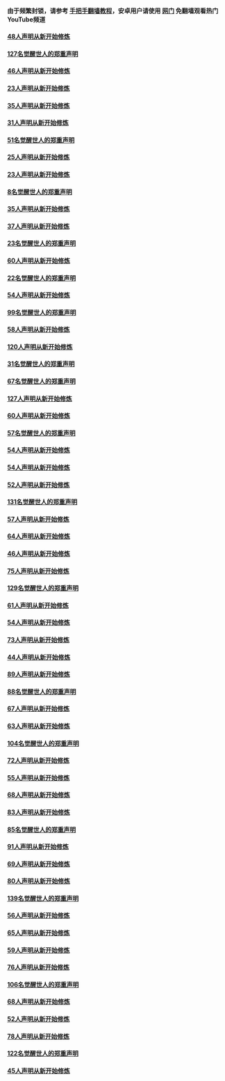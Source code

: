 #### 由于频繁封锁，请参考 [手把手翻墙教程](https://github.com/gfw-breaker/guides/wiki/)，安卓用户请使用 [网门](https://github.com/gfw-breaker/nogfw/blob/master/dl.md?t=02231800) 免翻墙观看热门YouTube频道 

#### [48人声明从新开始修炼](../pages/91/421202.md?t=02231800) 

#### [127名觉醒世人的郑重声明](../pages/91/421224.md?t=02231800) 

#### [46人声明从新开始修炼](../pages/91/421203.md?t=02231800) 

#### [23人声明从新开始修炼](../pages/91/421138.md?t=02231800) 

#### [35人声明从新开始修炼](../pages/91/421122.md?t=02231800) 

#### [31人声明从新开始修炼](../pages/91/421081.md?t=02231800) 

#### [51名觉醒世人的郑重声明](../pages/91/421080.md?t=02231800) 

#### [25人声明从新开始修炼](../pages/91/421020.md?t=02231800) 

#### [23人声明从新开始修炼](../pages/91/420884.md?t=02231800) 

#### [8名觉醒世人的郑重声明](../pages/91/420883.md?t=02231800) 

#### [35人声明从新开始修炼](../pages/91/420809.md?t=02231800) 

#### [37人声明从新开始修炼](../pages/91/420766.md?t=02231800) 

#### [23名觉醒世人的郑重声明](../pages/91/420765.md?t=02231800) 

#### [60人声明从新开始修炼](../pages/91/420727.md?t=02231800) 

#### [22名觉醒世人的郑重声明](../pages/91/420726.md?t=02231800) 

#### [54人声明从新开始修炼](../pages/91/420529.md?t=02231800) 

#### [99名觉醒世人的郑重声明](../pages/91/420528.md?t=02231800) 

#### [58人声明从新开始修炼](../pages/91/420198.md?t=02231800) 

#### [120人声明从新开始修炼](../pages/91/420141.md?t=02231800) 

#### [31名觉醒世人的郑重声明](../pages/91/420197.md?t=02231800) 

#### [67名觉醒世人的郑重声明](../pages/91/420140.md?t=02231800) 

#### [127人声明从新开始修炼](../pages/91/420082.md?t=02231800) 

#### [60人声明从新开始修炼](../pages/91/420081.md?t=02231800) 

#### [57名觉醒世人的郑重声明](../pages/91/420080.md?t=02231800) 

#### [54人声明从新开始修炼](../pages/91/419533.md?t=02231800) 

#### [54人声明从新开始修炼](../pages/91/419532.md?t=02231800) 

#### [52人声明从新开始修炼](../pages/91/419531.md?t=02231800) 

#### [131名觉醒世人的郑重声明](../pages/91/419530.md?t=02231800) 

#### [57人声明从新开始修炼](../pages/91/419430.md?t=02231800) 

#### [64人声明从新开始修炼](../pages/91/419429.md?t=02231800) 

#### [46人声明从新开始修炼](../pages/91/419428.md?t=02231800) 

#### [75人声明从新开始修炼](../pages/91/419427.md?t=02231800) 

#### [129名觉醒世人的郑重声明](../pages/91/419426.md?t=02231800) 

#### [61人声明从新开始修炼](../pages/91/419198.md?t=02231800) 

#### [54人声明从新开始修炼](../pages/91/419197.md?t=02231800) 

#### [73人声明从新开始修炼](../pages/91/419196.md?t=02231800) 

#### [44人声明从新开始修炼](../pages/91/419075.md?t=02231800) 

#### [89人声明从新开始修炼](../pages/91/419074.md?t=02231800) 

#### [88名觉醒世人的郑重声明](../pages/91/419195.md?t=02231800) 

#### [67人声明从新开始修炼](../pages/91/419073.md?t=02231800) 

#### [63人声明从新开始修炼](../pages/91/419072.md?t=02231800) 

#### [104名觉醒世人的郑重声明](../pages/91/419071.md?t=02231800) 

#### [72人声明从新开始修炼](../pages/91/418902.md?t=02231800) 

#### [55人声明从新开始修炼](../pages/91/418901.md?t=02231800) 

#### [68人声明从新开始修炼](../pages/91/418900.md?t=02231800) 

#### [83人声明从新开始修炼](../pages/91/418757.md?t=02231800) 

#### [85名觉醒世人的郑重声明](../pages/91/418899.md?t=02231800) 

#### [91人声明从新开始修炼](../pages/91/418756.md?t=02231800) 

#### [69人声明从新开始修炼](../pages/91/418755.md?t=02231800) 

#### [80人声明从新开始修炼](../pages/91/418754.md?t=02231800) 

#### [139名觉醒世人的郑重声明](../pages/91/418753.md?t=02231800) 

#### [56人声明从新开始修炼](../pages/91/418594.md?t=02231800) 

#### [65人声明从新开始修炼](../pages/91/418593.md?t=02231800) 

#### [59人声明从新开始修炼](../pages/91/418592.md?t=02231800) 

#### [76人声明从新开始修炼](../pages/91/418431.md?t=02231800) 

#### [106名觉醒世人的郑重声明](../pages/91/418591.md?t=02231800) 

#### [68人声明从新开始修炼](../pages/91/418430.md?t=02231800) 

#### [52人声明从新开始修炼](../pages/91/418429.md?t=02231800) 

#### [78人声明从新开始修炼](../pages/91/418428.md?t=02231800) 

#### [122名觉醒世人的郑重声明](../pages/91/418427.md?t=02231800) 

#### [45人声明从新开始修炼](../pages/91/418248.md?t=02231800) 

